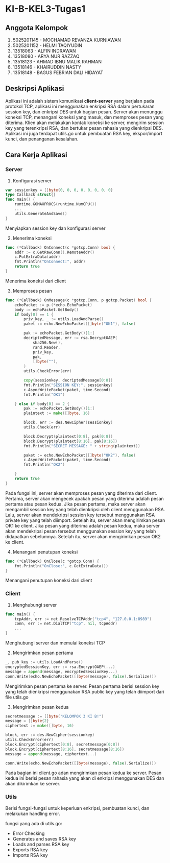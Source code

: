 # KI-B-KEL3-Tugas1

## Anggota Kelompok

1. 5025201145 - MOCHAMAD REVANZA KURNIAWAN
2. 5025201152 - HELMI TAQIYUDIN
3. 13518063 - ALFIN INDRAWAN
4. 13518080 - ARYA NUR RAZZAQ
5. 13518123 - AHMAD IBNU MALIK RAHMAN
6. 13518146 - KHAIRUDDIN NASTY
7. 13518148 - BAGUS FEBRIAN DALI HIDAYAT

## Deskripsi Aplikasi

Aplikasi ini adalah sistem komunikasi **client-server** yang berjalan pada protokol TCP, aplikasi ini menggunakan enkripsi RSA dalam pertukaran session key, dan enkripsi DES untuk bagian pesan. Server akan menunggu koneksi TCP, menangani koneksi yang masuk, dan memproses pesan yang diterima. Klien akan melakukan kontak koneksi ke server, mengirim session key yang terenkripsi RSA, dan bertukar pesan rahasia yang dienkripsi DES. Aplikasi ini juga terdapat utils.go untuk pembuatan RSA key, ekspor/import kunci, dan penanganan kesalahan.

## Cara Kerja Aplikasi

### Server

1. Konfigurasi server

```go
var sessionkey = []byte{0, 0, 0, 0, 0, 0, 0, 0}
type Callback struct{}
func main() {
    runtime.GOMAXPROCS(runtime.NumCPU())
    ...
    utils.GenerateAndSave()
}
```

Menyiapkan session key dan konfigurasi server

2. Menerima koneksi

```go
func (*Callback) OnConnect(c *gotcp.Conn) bool {
    addr := c.GetRawConn().RemoteAddr()
    c.PutExtraData(addr)
    fmt.Println("OnConnect:", addr)
    return true
}
```

Menerima koneksi dari client

3. Memproses pesan

```go
func (*Callback) OnMessage(c *gotcp.Conn, p gotcp.Packet) bool {
	echoPacket := p.(*echo.EchoPacket)
	body := echoPacket.GetBody()
	if body[0] == 1 {
		priv_key, _ := utils.LoadAndParse()
		paket := echo.NewEchoPacket([]byte("OK1"), false)

		pak := echoPacket.GetBody()[1:]
		decriptedMessage, err := rsa.DecryptOAEP(
			sha256.New(),
			rand.Reader,
			priv_key,
			pak,
			[]byte(""),
		)
		utils.CheckError(err)

		copy(sessionkey, decriptedMessage[0:8])
		fmt.Println("SESSION KEY:", sessionkey)
		c.AsyncWritePacket(paket, time.Second)
		fmt.Println("OK1")

	} else if body[0] == 2 {
		pak := echoPacket.GetBody()[1:]
		plaintext := make([]byte, 16)

		block, err := des.NewCipher(sessionkey)
		utils.Check(err)

		block.Decrypt(plaintext[0:8], pak[0:8])
		block.Decrypt(plaintext[8:16], pak[8:16])
		fmt.Println("SECRET MESSAGE: " + string(plaintext))

		paket := echo.NewEchoPacket([]byte("OK2"), false)
		c.AsyncWritePacket(paket, time.Second)
		fmt.Println("OK2")

	}
	return true
}
```

Pada fungsi ini, server akan memproses pesan yang diterima dari client. Pertama, server akan mengecek apakah pesan yang diterima adalah pesan pertama atau pesan kedua. Jika pesan pertama, maka server akan mengambil session key yang telah dienkripsi oleh client menggunakan RSA. Lalu, server akan mendekripsi session key tersebut menggunakan RSA private key yang telah diimport. Setelah itu, server akan mengirimkan pesan OK1 ke client. Jika pesan yang diterima adalah pesan kedua, maka server akan mendekripsi pesan tersebut menggunakan session key yang telah didapatkan sebelumnya. Setelah itu, server akan mengirimkan pesan OK2 ke client.

4. Menangani penutupan koneksi

```go
func (*Callback) OnClose(c *gotcp.Conn) {
    fmt.Println("OnClose:", c.GetExtraData())
}
```

Menangani penutupan koneksi dari client

### Client

1. Menghubungi server

```go
func main() {
    tcpAddr, err := net.ResolveTCPAddr("tcp4", "127.0.0.1:8989")
    conn, err := net.DialTCP("tcp", nil, tcpAddr)
    ...
}
```

Menghubungi server dan memulai koneksi TCP

2. Mengirimkan pesan pertama

```go
_, pub_key := utils.LoadAndParse()
encryptedSessionKey, err := rsa.EncryptOAEP(...)
message = append(message, encryptedSessionKey...)
conn.Write(echo.NewEchoPacket([]byte(message), false).Serialize())
```

Mengirimkan pesan pertama ke server. Pesan pertama berisi session key yang telah dienkripsi menggunakan RSA public key yang telah diimport dari file utils.go

3. Mengirimkan pesan kedua

```go
secretmessage := []byte("KELOMPOK 3 KI B!")
message = []byte{2}
ciphertext := make([]byte, 16)

block, err := des.NewCipher(sessionkey)
utils.CheckError(err)
block.Encrypt(ciphertext[0:8], secretmessage[0:8])
block.Encrypt(ciphertext[8:16], secretmessage[8:16])
message = append(message, ciphertext...)

conn.Write(echo.NewEchoPacket([]byte(message), false).Serialize())

```

Pada bagian ini client.go adan mengirimkan pesan kedua ke server. Pesan kedua ini berisi pesan rahasia yang akan di enkripsi menggunakan DES dan akan dikirimkan ke server.

### Utils

Berisi fungsi-fungsi untuk keperluan enkripsi, pembuatan kunci, dan melakukan handling error.

fungsi yang ada di utils.go:

- Error Checking
- Generates and saves RSA key
- Loads and parses RSA key
- Exports RSA key
- Imports RSA key

